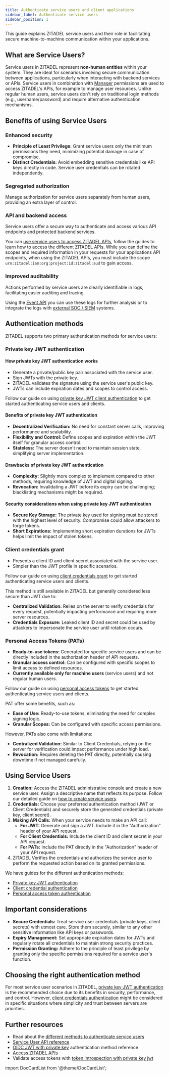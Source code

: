 ```yaml
---
title: Authenticate service users and client applications
sidebar_label: Authenticate service users
sidebar_position: 1
---
```


This guide explains ZITADEL service users and their role in facilitating secure machine-to-machine communication within your applications.

## What are Service Users?

Service users in ZITADEL represent **non-human entities** within your system.
They are ideal for scenarios involving secure communication between applications, particularly when interacting with backend services or APIs.
Service users in combination with [Manager](/concepts/structure/managers) permissions are used to access ZITADEL's APIs, for example to manage user resources.
Unlike regular human users, service users don't rely on traditional login methods (e.g., username/password) and require alternative authentication mechanisms.

## Benefits of using Service Users

### Enhanced security

* **Principle of Least Privilege:** Grant service users only the minimum permissions they need, minimizing potential damage in case of compromise.
* **Distinct Credentials:** Avoid embedding sensitive credentials like API keys directly in code. Service user credentials can be rotated independently.

### Segregated authorization

Manage authorization for service users separately from human users, providing an extra layer of control.

### API and backend access

Service users offer a secure way to authenticate and access various API endpoints and protected backend services.

You can [use service users to access ZITADEL APIs](../zitadel-apis/), follow the guides to learn how to access the different ZITADEL APIs.
While you can define the scopes and required information in your requests for your applications API endpoints, when using the ZITADEL APIs, you must include the scope `urn:zitadel:iam:org:project:id:zitadel:aud` to gain access.

### Improved auditability

Actions performed by service users are clearly identifiable in logs, facilitating easier auditing and tracing.

Using the [Event API](../zitadel-apis/event-api) you can use these logs for further analysis or to integrate the logs with [external SOC / SIEM](../external-audit-log) systems.

## Authentication methods

ZITADEL supports two primary authentication methods for service users:

### Private key JWT authentication

#### How private key JWT authentication works

* Generate a private/public key pair associated with the service user.
* Sign JWTs with the private key.
* ZITADEL validates the signature using the service user's public key.
* JWTs can include expiration dates and scopes to control access.

Follow our guide on using [private key JWT client authentication](./private-key-jwt) to get started authenticating service users and clients.

#### Benefits of private key JWT authentication

* **Decentralized Verification:** No need for constant server calls, improving performance and scalability.
* **Flexibility and Control:** Define scopes and expiration within the JWT itself for granular access control.
* **Stateless:** The server doesn't need to maintain session state, simplifying server implementation.

#### Drawbacks of private key JWT authentication

* **Complexity:** Slightly more complex to implement compared to other methods, requiring knowledge of JWT and digital signing.
* **Revocation:** Invalidating a JWT before its expiry can be challenging; blacklisting mechanisms might be required. 

#### Security considerations when using private key JWT authentication

* **Secure Key Storage:**  The private key used for signing must be stored with the highest level of security. Compromise could allow attackers to forge tokens.
* **Short Expirations:** Implementing short expiration durations for JWTs helps limit the impact of stolen tokens.

### Client credentials grant

* Presents a client ID and client secret associated with the service user.
* Simpler than the JWT profile in specific scenarios.

Follow our guide on using [client credentials grant](./client-credentials) to get started authenticating service users and clients.

This method is still available in ZITADEL but generally considered less secure than JWT due to:

* **Centralized Validation:** Relies on the server to verify credentials for every request, potentially impacting performance and requiring more server resources.
* **Credentials Exposure:** Leaked client ID and secret could be used by attackers to impersonate the service user until rotation occurs.

### Personal Access Tokens (PATs)

* **Ready-to-use tokens:** Generated for specific service users and can be directly included in the authorization header of API requests.
* **Granular access control:** Can be configured with specific scopes to limit access to defined resources.
* **Currently available only for machine users** (service users) and not regular human users.

Follow our guide on using [personal access tokens](./private-access-token.md) to get started authenticating service users and clients.

PAT offer some benefits, such as:

* **Ease of Use:** Ready-to-use tokens, eliminating the need for complex signing logic.
* **Granular Scopes:** Can be configured with specific access permissions.

However, PATs also come with limitations:

* **Centralized Validation:** Similar to Client Credentials, relying on the server for verification could impact performance under high load.
* **Revocation:** Requires deleting the PAT directly, potentially causing downtime if not managed carefully.

## Using Service Users

1. **Creation:** Access the ZITADEL administrative console and create a new service user. Assign a descriptive name that reflects its purpose. Follow our detailed guide on [how to create service users](../../manage/console/users).
2. **Credentials:** Choose your preferred authentication method (JWT or Client Credentials) and securely store the generated credentials (private key, client secret).
3. **Making API Calls:** When your service needs to make an API call:
    * **For JWT:** Generate and sign a JWT. Include it in the "Authorization" header of your API request.
    * **For Client Credentials:** Include the client ID and client secret in your API request.
    * **For PATs:** Include the PAT directly in the "Authorization" header of your API request.
4. ZITADEL Verifies the credentials and authorizes the service user to perform the requested action based on its granted permissions.

We have guides for the different authentication methods:

- [Private key JWT authentication](private-key-jwt)
- [Client credential authentication](client-credentials)
- [Personal access token authentication](personal-access-token)

## Important considerations

* **Secure Credentials:** Treat service user credentials (private keys, client secrets) with utmost care. Store them securely, similar to any other sensitive information like API keys or passwords.
* **Expiry Management:** Set appropriate expiration dates for JWTs and regularly rotate all credentials to maintain strong security practices.
* **Permission Granting:** Adhere to the principle of least privilege by granting only the specific permissions required for a service user's function.

## Choosing the right authentication method

For most service user scenarios in ZITADEL, [private key JWT authentication](./private-key-jwt.md) is the recommended choice due to its benefits in security, performance, and control.
However, [client credentials authentication](./client-credentials.md) might be considered in specific situations where simplicity and trust between servers are priorities.

## Further resources

* Read about the [different methods to authenticate service users](./authenticate-service-users)
* [Service User API reference](/docs/category/apis/resources/mgmt/user-machine)
* [OIDC JWT with private key](/docs/apis/openidoauth/authn-methods#jwt-with-private-key) authentication method reference
* [Access ZITADEL APIs](../zitadel-apis/)
* Validate access tokens with [token introspection with private key jwt](../token-introspection/private-key-jwt.mdx)

import DocCardList from '@theme/DocCardList';

<DocCardList />
